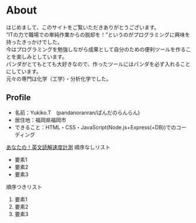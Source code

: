 # About
はじめまして、このサイトをご覧いただきありがとうございます。  
”ITの力で職場での単純作業からの脱却を！”というのがプログラミングに興味を持ったきっかけでした。  
今はプログラミングを勉強しながら成果として自分のための便利ツールを作ることを楽しみとしています。  
パンダがとてもとても大好きなので、作ったツールにはパンダを必ず入れることにしています。  
元々の専門は化学（工学）・分析化学でした。
## Profile
- 名前：Yukiko.T　(pandanoranran/ぱんだのらんらん)
- 居住地：福岡県福岡市
- できること：HTML・CSS・JavaScript(Node.js+Express(+DB))でのコーディング

[あなたの！英文読解速度計測](https://pandanoranran.github.io/measurement/)
順序なしリスト
- 要素1
- 要素2
- 要素3

順序つきリスト
1. 要素1
1. 要素2
1. 要素3
